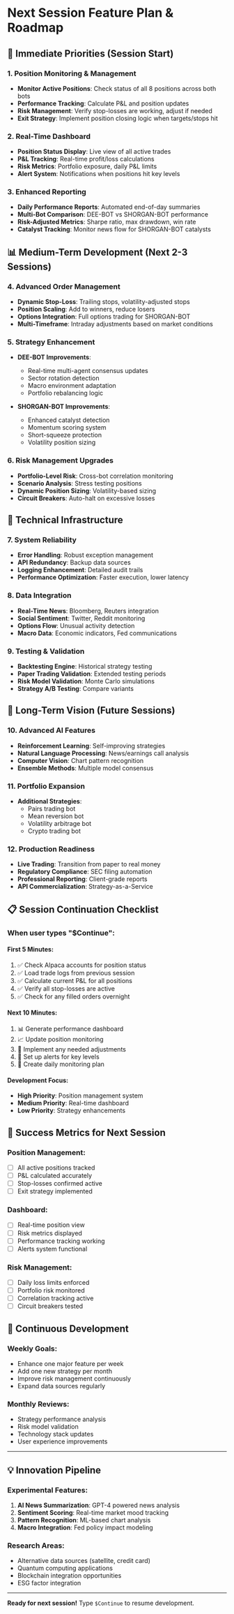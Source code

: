 # Next Session Feature Plan & Roadmap

## 🚀 Immediate Priorities (Session Start)

### 1. Position Monitoring & Management
- **Monitor Active Positions**: Check status of all 8 positions across both bots
- **Performance Tracking**: Calculate P&L and position updates
- **Risk Management**: Verify stop-losses are working, adjust if needed
- **Exit Strategy**: Implement position closing logic when targets/stops hit

### 2. Real-Time Dashboard
- **Position Status Display**: Live view of all active trades
- **P&L Tracking**: Real-time profit/loss calculations
- **Risk Metrics**: Portfolio exposure, daily P&L limits
- **Alert System**: Notifications when positions hit key levels

### 3. Enhanced Reporting
- **Daily Performance Reports**: Automated end-of-day summaries
- **Multi-Bot Comparison**: DEE-BOT vs SHORGAN-BOT performance
- **Risk-Adjusted Metrics**: Sharpe ratio, max drawdown, win rate
- **Catalyst Tracking**: Monitor news flow for SHORGAN-BOT catalysts

## 📊 Medium-Term Development (Next 2-3 Sessions)

### 4. Advanced Order Management
- **Dynamic Stop-Loss**: Trailing stops, volatility-adjusted stops
- **Position Scaling**: Add to winners, reduce losers
- **Options Integration**: Full options trading for SHORGAN-BOT
- **Multi-Timeframe**: Intraday adjustments based on market conditions

### 5. Strategy Enhancement
- **DEE-BOT Improvements**:
  - Real-time multi-agent consensus updates
  - Sector rotation detection
  - Macro environment adaptation
  - Portfolio rebalancing logic

- **SHORGAN-BOT Improvements**:
  - Enhanced catalyst detection
  - Momentum scoring system
  - Short-squeeze protection
  - Volatility position sizing

### 6. Risk Management Upgrades
- **Portfolio-Level Risk**: Cross-bot correlation monitoring
- **Scenario Analysis**: Stress testing positions
- **Dynamic Position Sizing**: Volatility-based sizing
- **Circuit Breakers**: Auto-halt on excessive losses

## 🔧 Technical Infrastructure

### 7. System Reliability
- **Error Handling**: Robust exception management
- **API Redundancy**: Backup data sources
- **Logging Enhancement**: Detailed audit trails
- **Performance Optimization**: Faster execution, lower latency

### 8. Data Integration
- **Real-Time News**: Bloomberg, Reuters integration
- **Social Sentiment**: Twitter, Reddit monitoring
- **Options Flow**: Unusual activity detection
- **Macro Data**: Economic indicators, Fed communications

### 9. Testing & Validation
- **Backtesting Engine**: Historical strategy testing
- **Paper Trading Validation**: Extended testing periods
- **Risk Model Validation**: Monte Carlo simulations
- **Strategy A/B Testing**: Compare variants

## 🎯 Long-Term Vision (Future Sessions)

### 10. Advanced AI Features
- **Reinforcement Learning**: Self-improving strategies
- **Natural Language Processing**: News/earnings call analysis  
- **Computer Vision**: Chart pattern recognition
- **Ensemble Methods**: Multiple model consensus

### 11. Portfolio Expansion
- **Additional Strategies**: 
  - Pairs trading bot
  - Mean reversion bot
  - Volatility arbitrage bot
  - Crypto trading bot

### 12. Production Readiness
- **Live Trading**: Transition from paper to real money
- **Regulatory Compliance**: SEC filing automation
- **Professional Reporting**: Client-grade reports
- **API Commercialization**: Strategy-as-a-Service

## 📋 Session Continuation Checklist

### When user types "$Continue":

#### First 5 Minutes:
1. ✅ Check Alpaca accounts for position status
2. ✅ Load trade logs from previous session
3. ✅ Calculate current P&L for all positions
4. ✅ Verify all stop-losses are active
5. ✅ Check for any filled orders overnight

#### Next 10 Minutes:
1. 📊 Generate performance dashboard
2. 📈 Update position monitoring
3. 🔄 Implement any needed adjustments
4. 📱 Set up alerts for key levels
5. 📝 Create daily monitoring plan

#### Development Focus:
- **High Priority**: Position management system
- **Medium Priority**: Real-time dashboard
- **Low Priority**: Strategy enhancements

## 🚦 Success Metrics for Next Session

### Position Management:
- [ ] All active positions tracked
- [ ] P&L calculated accurately
- [ ] Stop-losses confirmed active
- [ ] Exit strategy implemented

### Dashboard:
- [ ] Real-time position view
- [ ] Risk metrics displayed
- [ ] Performance tracking working
- [ ] Alerts system functional

### Risk Management:
- [ ] Daily loss limits enforced
- [ ] Portfolio risk monitored
- [ ] Correlation tracking active
- [ ] Circuit breakers tested

## 🔄 Continuous Development

### Weekly Goals:
- Enhance one major feature per week
- Add one new strategy per month
- Improve risk management continuously
- Expand data sources regularly

### Monthly Reviews:
- Strategy performance analysis
- Risk model validation
- Technology stack updates
- User experience improvements

---

## 💡 Innovation Pipeline

### Experimental Features:
1. **AI News Summarization**: GPT-4 powered news analysis
2. **Sentiment Scoring**: Real-time market mood tracking
3. **Pattern Recognition**: ML-based chart analysis
4. **Macro Integration**: Fed policy impact modeling

### Research Areas:
- Alternative data sources (satellite, credit card)
- Quantum computing applications
- Blockchain integration opportunities
- ESG factor integration

---

**Ready for next session!** Type `$Continue` to resume development.